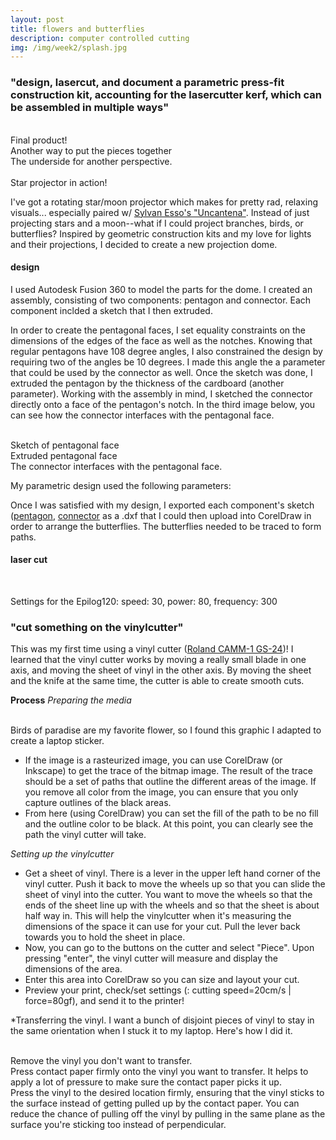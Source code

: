 ```yaml
---
layout: post
title: flowers and butterflies
description: computer controlled cutting
img: /img/week2/splash.jpg
---
```

### "design, lasercut, and document a parametric press-fit construction kit, accounting for the lasercutter kerf, which can be assembled in multiple ways"

<div class="img_row">
	<img class="col one" src="{{ site.baseurl }}/img/week2/week2-1.jpg" alt="" title="dodecahedron"/>
	<img class="col one" src="{{ site.baseurl }}/img/week2/week2-2.jpg" alt="" title="little shelves"/>
	<img class="col one" src="{{ site.baseurl }}/img/week2/week2-3.jpg" alt="" title="light cover"/>
</div>
<div class="col one caption">
	Final product!
</div>
<div class="col one caption">
	Another way to put the pieces together
</div>
<div class="col one caption">
	The underside for another perspective.
</div>

<div class="img_row">
	<img class="col one" src="{{ site.baseurl }}/img/week2/5.jpg" alt="" title="filler space"/>
	<img class="col one" src="{{ site.baseurl }}/img/week2/week2-5.jpg" alt="" title="star projector in action"/>
	<img class="col one" src="{{ site.baseurl }}/img/week2/5.jpg" alt="" title="filler space"/>

</div>
<div class="col three caption">
	Star projector in action!
</div>

I've got a rotating star/moon projector which makes for pretty rad, relaxing visuals... especially paired w/ [Sylvan Esso's "Uncantena"](https://www.youtube.com/watch?v=6yrGw0sRv3Q). Instead of just projecting stars and a moon--what if I could project branches, birds, or butterflies? Inspired by geometric construction kits and my love for lights and their projections, I decided to create a new projection dome.



#### design
I used Autodesk Fusion 360 to model the parts for the dome. I created an assembly, consisting of two components: pentagon and connector. Each component inclded a sketch that I then extruded.

In order to create the pentagonal faces, I set equality constraints on the dimensions of the edges of the face as well as the notches. Knowing that regular pentagons have 108 degree angles, I also constrained the design by requiring two of the angles be 10 degrees. I made this angle the a parameter that could be used by the connector as well. Once the sketch was done, I extruded the pentagon by the thickness of the cardboard (another parameter). Working with the assembly in mind, I sketched the connector directly onto a face of the pentagon's notch. In the third image below, you can see how the connector interfaces with the pentagonal face.

<div class="img_row">
	<img class="col one" src="{{ site.baseurl }}/img/week2/sketch.jpg" alt="" title="CAD sketch of the pentagon face"/>
	<img class="col one" src="{{ site.baseurl }}/img/week2/pentagon_body.jpg" alt="" title="pentagon body extruded"/>
	<img class="col one" src="{{ site.baseurl }}/img/week2/model_connector.jpg" alt="" title="model of connector attached to pentagon face"/>
</div>
<div class="col one caption">
	Sketch of pentagonal face
</div>
<div class="col one caption">
	Extruded pentagonal face
</div>
<div class="col one caption">
	The connector interfaces with the pentagonal face.
</div>

My parametric design used the following parameters:
<img class="col three" src="{{ site.baseurl }}/img/week2/parameter.jpg" alt="" title="parameters used for the design"/>

Once I was satisfied with my design, I exported each component's sketch (<a href="{{ site.baseurl }}/img/week2/final_pentagon.dxf">pentagon</a>, <a href="{{ site.baseurl }}/img/week2/final_connector.dxf">connector</a> as a .dxf that I could then upload into CorelDraw in order to arrange the butterflies. The butterflies needed to be traced to form paths.

#### laser cut

<div class="img_row">
	<img class="col one" src="{{ site.baseurl }}/img/week2/lasercut2.jpg" alt="" title="the lasercut sheet"/>
	<img class="col two" src="{{ site.baseurl }}/img/week2/lasercut7.jpg" alt="" title="pieces popped out!"/>
</div>

Settings for the Epilog120: speed: 30, power: 80, frequency: 300

### "cut something on the vinylcutter"

This was my first time using a vinyl cutter ([Roland CAMM-1 GS-24](https://www.rolanddga.com/products/vinyl-cutters/camm-1-gs-24-desktop-vinyl-cutter))! I learned that the vinyl cutter works by moving a really small blade in one axis, and moving the sheet of vinyl in the other axis. By moving the sheet and the knife at the same time, the cutter is able to create smooth cuts.

__Process__
*Preparing the media*

<div class="img_row">
	<img class="col one" src="{{ site.baseurl }}/img/week2/none.jpg" alt="" title="blank filler"/>
	<img class="col one" src="{{ site.baseurl }}/img/week2/week2-0.jpg" alt="" title="original graphic"/>
</div>
<div class="col three caption">
	Birds of paradise are my favorite flower, so I found this graphic I adapted to create a laptop sticker.
</div>

* If the image is a rasteurized image, you can use CorelDraw (or Inkscape) to get the trace of the bitmap image. The result of the trace should be a set of paths that outline the different areas of the image. If you remove all color from the image, you can ensure that you only capture outlines of the black areas.
* From here (using CorelDraw) you can set the fill of the path to be no fill and the outline color to be black. At this point, you can clearly see the path the vinyl cutter will take.

*Setting up the vinylcutter*
* Get a sheet of vinyl. There is a lever in the upper left hand corner of the vinyl cutter. Push it back to move the wheels up so that you can slide the sheet of vinyl into the cutter. You want to move the wheels so that the ends of the sheet line up with the wheels and so that the sheet is about half way in. This will help the vinylcutter when it's measuring the dimensions of the space it can use for your cut. Pull the lever back towards you to hold the sheet in place.
* Now, you can go to the buttons on the cutter and select "Piece". Upon pressing "enter", the vinyl cutter will measure and display the dimensions of the area.
* Enter this area into CorelDraw so you can size and layout your cut.
* Preview your print, check/set settings (: cutting speed=20cm/s | force=80gf), and send it to the printer!


*Transferring the vinyl.
I want a bunch of disjoint pieces of vinyl to stay in the same orientation when I stuck it to my laptop. Here's how I did it.
<div class="img_row">
	<img class="col one" src="{{ site.baseurl }}/img/week2/peel.jpg" alt="" title="peeling the vinyl"/>
	<img class="col one" src="{{ site.baseurl }}/img/week2/contact.jpg" alt="" title="using contact paper"/>
	<img class="col one" src="{{ site.baseurl }}/img/week2/laptop_sticker.jpg" alt="" title="result of transfer to laptop"/>
</div>
<div class="col one caption">
	Remove the vinyl you don't want to transfer.
</div>
<div class="col one caption">
	Press contact paper firmly onto the vinyl you want to transfer. It helps to apply a lot of pressure to make sure the contact paper picks it up.
</div>
<div class="col one caption">
	Press the vinyl to the desired location firmly, ensuring that the vinyl sticks to the surface instead of getting pulled up by the contact paper. You can reduce the chance of pulling off the vinyl by pulling in the same plane as the surface you're sticking too instead of perpendicular.
</div>

